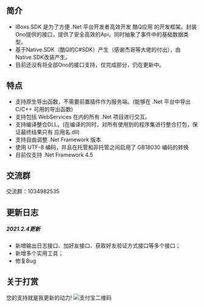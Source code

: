 ## 简介

* IBoxs.SDK  是为了方便 .Net 平台开发者高效开发 酷Q应用 的开发框架。封装Ono提供的接口，提供了安全高效的Api，同时抽象了事件中的基础数据类型。
* 基于Native.SDK（酷Q的C#SDK）产生（感谢杰哥等大佬的付出），由Native.SDK改装产生。
* 目前还没有将全部Ono的接口支持，仅完成部分，仍在更新中。

## 特点

* 支持原生导出函数，不需要前置插件作为服务端。(能够在 .Net 平台中导出 C/C++ 可用的导出函数)
* 支持包括 WebServices 在内的所有 .Net 项目进行交互。
* 支持编译整合DLL。(在编译的同时，对所有使用到的程序集进行整合打包，保证最终结果只有 应用名.dll)
* 支持自由调整 .Net Framework 版本
* 使用 UTF-8 编码，并且在托管和非托管之间启用了 GB18030 编码的转换
* 目前仅支持 .Net Framework 4.5

## 交流群

  交流群：1034982535

## 更新日志

##### 2021.2.4更新

* 新增输出日志接口、加好友接口、获取好友验证方式接口等多个接口；
* 新增多个实用工具；
* 修复Bug

## 关于打赏
您的支持就是我更新的动力!
![支付宝二维码](https://ka.itgz8.com/Pay.jpg)
